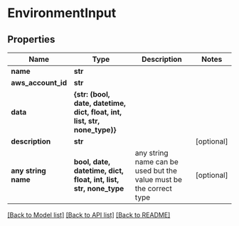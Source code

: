 # EnvironmentInput


## Properties
Name | Type | Description | Notes
------------ | ------------- | ------------- | -------------
**name** | **str** |  | 
**aws_account_id** | **str** |  | 
**data** | **{str: (bool, date, datetime, dict, float, int, list, str, none_type)}** |  | 
**description** | **str** |  | [optional] 
**any string name** | **bool, date, datetime, dict, float, int, list, str, none_type** | any string name can be used but the value must be the correct type | [optional]

[[Back to Model list]](../README.md#documentation-for-models) [[Back to API list]](../README.md#documentation-for-api-endpoints) [[Back to README]](../README.md)



